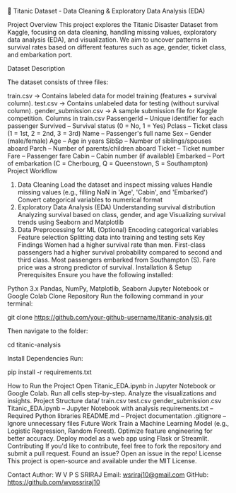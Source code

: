 🚢 Titanic Dataset - Data Cleaning & Exploratory Data Analysis (EDA)

Project Overview
This project explores the Titanic Disaster Dataset from Kaggle, focusing on data cleaning, handling missing values, exploratory data analysis (EDA), and visualization. We aim to uncover patterns in survival rates based on different features such as age, gender, ticket class, and embarkation port.

Dataset Description

The dataset consists of three files:

train.csv → Contains labeled data for model training (features + survival column).
test.csv → Contains unlabeled data for testing (without survival column).
gender_submission.csv → A sample submission file for Kaggle competition.
Columns in train.csv
PassengerId – Unique identifier for each passenger
Survived – Survival status (0 = No, 1 = Yes)
Pclass – Ticket class (1 = 1st, 2 = 2nd, 3 = 3rd)
Name – Passenger's full name
Sex – Gender (male/female)
Age – Age in years
SibSp – Number of siblings/spouses aboard
Parch – Number of parents/children aboard
Ticket – Ticket number
Fare – Passenger fare
Cabin – Cabin number (if available)
Embarked – Port of embarkation (C = Cherbourg, Q = Queenstown, S = Southampton)
Project Workflow
1. Data Cleaning
Load the dataset and inspect missing values
Handle missing values (e.g., filling NaN in 'Age', 'Cabin', and 'Embarked')
Convert categorical variables to numerical format
2. Exploratory Data Analysis (EDA)
Understanding survival distribution
Analyzing survival based on class, gender, and age
Visualizing survival trends using Seaborn and Matplotlib
3. Data Preprocessing for ML (Optional)
Encoding categorical variables
Feature selection
Splitting data into training and testing sets
Key Findings
Women had a higher survival rate than men.
First-class passengers had a higher survival probability compared to second and third class.
Most passengers embarked from Southampton (S).
Fare price was a strong predictor of survival.
Installation & Setup
Prerequisites
Ensure you have the following installed:

Python 3.x
Pandas, NumPy, Matplotlib, Seaborn
Jupyter Notebook or Google Colab
Clone Repository
Run the following command in your terminal:

git clone https://github.com/your-github-username/titanic-analysis.git

Then navigate to the folder:

cd titanic-analysis

Install Dependencies
Run:

pip install -r requirements.txt

How to Run the Project
Open Titanic_EDA.ipynb in Jupyter Notebook or Google Colab.
Run all cells step-by-step.
Analyze the visualizations and insights.
Project Structure
data/
train.csv
test.csv
gender_submission.csv
Titanic_EDA.ipynb – Jupyter Notebook with analysis
requirements.txt – Required Python libraries
README.md – Project documentation
.gitignore – Ignore unnecessary files
Future Work
Train a Machine Learning Model (e.g., Logistic Regression, Random Forest).
Optimize feature engineering for better accuracy.
Deploy model as a web app using Flask or Streamlit.
Contributing
If you'd like to contribute, feel free to fork the repository and submit a pull request.
Found an issue? Open an issue in the repo!
License
This project is open-source and available under the MIT License.

Contact
Author: W V P S SRIRAJ
Email: wsriraj10@gmail.com
GitHub: https://github.com/wvpssriraj10
